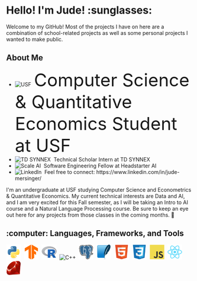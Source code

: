 <h1> Hello! I'm Jude! :sunglasses:</h1>
Welcome to my GitHub! Most of the projects I have on here are a combination of school-related projects as well as some personal projects I wanted to make public. 

<h2> About Me </h2>  
<ul>
  <li><img src="https://cfbdynasty.com/wp-content/uploads/2019/03/usf-logo.png" title="USF" alt="USF" height="30"/>&nbsp; <font size="1000">Computer Science & Quantitative Economics Student at USF</font></li>
  <li><img src="https://companieslogo.com/img/orig/SNX-e4f20926.png?t=1683358921" title="TD SYNNEX" alt="TD SYNNEX" height="30";/>&nbsp;   Technical Scholar Intern at TD SYNNEX </li>
  <li><img src="https://th.bing.com/th/id/OIP.XV7pO9nMwPDhK0-I2LcwQwAAAA?rs=1&pid=ImgDetMain" title="Headstarter AI" alt="Scale AI" height="30"/>&nbsp; Software Engineering Fellow at Headstarter AI</li>
  <li><img src="https://pngmind.com/wp-content/uploads/2019/08/Linkedin-Logo-Png-Transparent-Background-1.png" title="LinkedIn" alt="LinkedIn" height="30"/>&nbsp; Feel free to connect: https://www.linkedin.com/in/jude-mersinger/
</ul>

I'm an undergraduate at USF studying Computer Science and Econometrics & Quantitative Economics. My current technical interests are Data and AI, and I am very excited for this Fall semester, as I will be taking an Intro to AI course and a Natural Language Processing course. Be sure to keep an eye out here for any projects from those classes in the coming months. :robot: 

<h2>:computer: Languages, Frameworks, and Tools</h2>
<div>
    <img src="https://github.com/devicons/devicon/blob/master/icons/python/python-original.svg" title="Python" alt="Python" width="40" height="40"/>&nbsp;
    <img src="https://github.com/devicons/devicon/blob/master/icons/tensorflow/tensorflow-original.svg" title="TensorFlow" alt="TensorFlow" width="40" height="40"/>&nbsp;
    <img src="https://github.com/devicons/devicon/blob/master/icons/r/r-original.svg" title="R" alt="R" width="40" height="40"/>&nbsp;
    <img src="https://raw.githubusercontent.com/isocpp/logos/master/cpp_logo.png" title="C++" alt="C++" width="40" height="40"/>&nbsp;
    <img src="https://github.com/devicons/devicon/blob/master/icons/postgresql/postgresql-original.svg" title="PostgreSQL" alt="PostgreSQL" width="40" height="40"/>&nbsp;
    <img src="https://github.com/devicons/devicon/blob/master/icons/sqlite/sqlite-original.svg" title="SQLite" alt="SQLite" width="40" height="40"/>&nbsp;
    <img src="https://github.com/devicons/devicon/blob/master/icons/html5/html5-original.svg" title="HTML" alt="HTML" width="40" height="40"/>&nbsp;
    <img src="https://github.com/devicons/devicon/blob/master/icons/css3/css3-original.svg" title="CSS" alt="CSS" width="40" height="40"/>&nbsp;
    <img src="https://github.com/devicons/devicon/blob/master/icons/javascript/javascript-original.svg" title="JavaScript" alt="JavaScript" width="40" height="40"/>&nbsp;
    <img src="https://github.com/devicons/devicon/blob/master/icons/react/react-original.svg" title="React" alt="React" width="40" height="40"/>&nbsp;
    <img src="https://github.com/devicons/devicon/blob/master/icons/ruby/ruby-original.svg" title="Ruby" alt="Ruby" width="40" height="40"/>&nbsp;  
</div>
